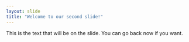 ```yaml
---
layout: slide
title: "Welcome to our second slide!"
---
```

This is the text that will be on the slide.
You can go back now if you want.

